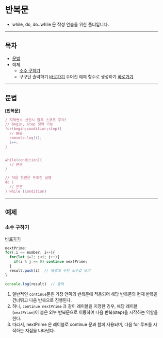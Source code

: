 # 반복문
- while, do, do..while 문 작성 연습을 위한 폴더입니다.
---

## 목차

- [문법](#문법)
- 예제
  - [소수 구하기](#소수-구하기)
  - 구구단 출력하기 [바로가기](/javascript/04.loop-condition/multiplation.js)
    주어진 예제 함수로 생성하기 [바로가기](/javascript/04.function/multiplication.js)

---

## 문법
**[반복문]**
```javascript
/ 지역변수 선언시 블록 스코프 주의!
// begin, step 생략 가능
for(begin;condition;step){
  // 본문
  console.log(i);
  i++;
}


while(condition){
  // 본문
}

// 처음 한번은 무조건 실행
do {
  // 본문
} while (condition)
```

---

## 예제
### 소수 구하기
[바로가기](/javascript/04.loop/primeNumber.js)
```javascript
nextPrime:
for(;i <= number; i++){
  for(let j=2; j<i; j++){
    if(i % j == 0) continue nextPrime;
  }
  result.push(i)  // 배열에 구한 소수값 넣기
}

console.log(result)  // 출력
```

1. 일반적인 `continue`문은 가장 안쪽의 반복문에 적용되어 해당 반복문의 현재 반복을 건너뛰고 다음 반복으로 진행된다.
2. 허나, `continue nextPrime` 과 같이 레이블을 지정한 경우, 해당 레이블(`nextPrime`)이 붙은 외부 반복문으로 이동하여 다음 반복(step)을 시작하는 역할을 한다.
3. 따라서, nextPrime 은 레이블로 continue 문과 함께 사용되며, 다음 for 루프를 시작하는 지점을 나타낸다.